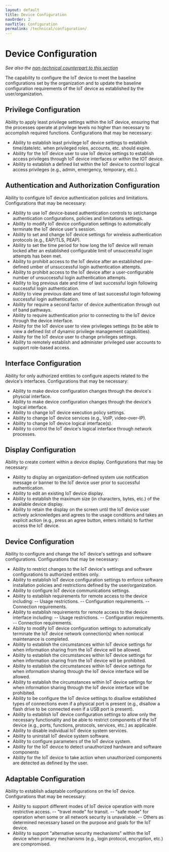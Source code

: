 ```yaml
---
layout: default
title: Device Configuration
navOrder: 2
navTitle: Configuration
permalink: /technical/configuration/
---
```


# Device Configuration

_See also the [non-technical counterpart to this section](../_8259-Control/configuration.md)_

The capability to configure the IoT device to meet the baseline configurations set by the organization and to update the baseline configuration requirements of the IoT device as established by the user/organization.

## Privilege Configuration

Ability to apply least privilege settings within the IoT device, ensuring that the processes operate at privilege levels no higher than necessary to accomplish required functions. Configurations that may be necessary:
  - Ability to establish least privilege IoT device settings to establish time/date/etc. when privileged roles, accounts, etc. should expire. 
  - Ability for the IoT device user to use IoT device settings to establish access privileges through IoT device interfaces or within the IOT device.
  - Ability to establish a defined list within the IoT device to control logical access privileges (e.g., admin, emergency, temporary, etc.).

## Authentication and Authorization Configuration

Ability to configure IoT device authentication policies and limitations. Configurations that may be necessary:
- Ability to use IoT device-based authentication controls to set/change authentication configurations, policies and limitations settings.
- Ability to modify IoT device configuration settings to automatically terminate the IoT device user's session.
- Ability to set and change IoT device settings for wireless authentication protocols (e.g., EAP/TLS, PEAP).
- Ability to set the time period for how long the IoT device will remain locked after an established configurable limit of unsuccessful login attempts has been met.
- Ability to prohibit access to the IoT device after an established pre-defined umber of unsuccessful login authentication attempts.
- Ability to prohibit access to the IoT device after a user-configurable number of unsuccessful login authentication attempts.
- Ability to log previous date and time of last successful login following successful login authentication.
- Ability to view previous date and time of last successful login following successful login authentication.
- Ability for require a second factor of device authentication through out of band pathways.
- Ability to require authentication prior to connecting to the IoT device through the device interface.
- Ability for the IoT device user to view privileges settings (to be able to view a defined list of dynamic privilege management capabilities).
- Ability for the IoT device user to change privileges settings.
- Ability to remotely establish and administer privileged user accounts to support role-based access.

## Interface Configuration

Ability for only authorized entities to configure aspects related to the device's interfaces. Configurations that may be necessary: 
  - Ability to make device configuration changes through the device's physcial interface.
  - Ability to make device configuration changes through the device's logical interface. 
  - Ability to change IoT device execution policy settings.
  - Ability to change IoT device services (e.g., VoIP, video-over-IP).
  - Ability to change IoT device logical interface(s).
  - Ability to control the IoT device's logical interface through network processes.

## Display Configuration

Ability to create content within a device display. Configurations that may be necessary:
  - Ability to display an organization-defined system use notification message or banner to the IoT device user prior to successful authentication. 
  - Ability to edit an existing IoT device display.
  - Ability to establish the maximum size (in characters, bytes, etc.) of the available device display.
  - Ability to retain the display on the screen until the IoT device user actively acknowledges and agrees to the usage conditions and takes an explicit action (e.g., press an agree button, enters initials) to further access the IoT device.

## Device Configuration

Ability to configure and change the IoT device's settings and software configurations. Configurations that may be necessary:
  - Ability to restrict changes to the IoT device's settings and software configurations to authorized entities only. 
  - Ability to establish IoT device configuration settings to enforce software installation policies and restrictions defined by the user/organization.
  - Ability to configure IoT device communications settings.
  - Ability to establish requirements for remote access to the device including:
      -- Usage restrictions.
      -- Configuration requirements.
      -- Connection requirements.
  - Ability to establish requirements for remote access to the device interface including:
      -- Usage restrictions.
      -- Configuration requirements.
      -- Connection requirements.
  - Ability to modify IoT device configuration settings to automatically terminate the IoT device network connection(s) when nonlocal maintenance is completed.
  - Ability to establish the circumstances within IoT device settings for when information sharing from the IoT device will be allowed.
  - Ability to establish the circumstances within IoT device settings for when information sharing from the IoT device will be prohibited.
  - Ability to establish the circumstances within IoT device settings for when information sharing through the IoT device interface will be allowed.
  - Ability to establish the circumstances within IoT device settings for when information sharing through the IoT device interface will be prohibited.
  - Ability to be configure the IoT device settings to disallow established types of connections even if a physical port is present (e.g., disallow a flash drive to be connected even if a USB port is present).
  - Ability to establish IoT device configuration settings to allow only the necessary functionality and be able to restrict components of the IoT device (e.g., ports, functions, protocols, services, etc.) as applicable.
  - Ability to disable individual IoT device system services.
  - Ability to uninstall IoT device system software.
  - Ability to configure parameters of the IoT device system.
  - Ability for the IoT device to detect unauthorized hardware and software components
  - Ability for the IoT device to take action when unauthorized components are detected as defined by the user.

## Adaptable Configuration
Ability to establish adaptable configurations on the IoT device. Configurations that may be necessary: 
  - Ability to support different modes of IoT device operation with more restrictive access.
      -- "travel mode" for transit.
      -- "safe mode" for operation when some or all network security is unavailable.
      -- Others as determined necessary based on the purpose and goals for the IoT device.
  - Ability to support "alternative security mechanisms" within the IoT device when primary mechanisms (e.g., login protocol, encryption, etc.) are compromised.
